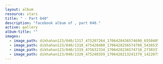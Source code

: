 ```yaml
---
layout: album
resource: stars
title: " - Part 040"
description: "facebook album of , part 040."
active: gallery
album-title: ""
images:
  - image_path: dikhahan123/040/1317_475207264_1706428436574690_6550405031326032856_n.jpg
  - image_path: dikhahan123/040/1318_475428480_1706428256574708_5436535944337705584_n.jpg
  - image_path: dikhahan123/040/1319_475632334_1706428236574710_2730337124725636482_n.jpg
  - image_path: dikhahan123/040/1320_475240359_1706428213241379_1422075583749100531_n.jpg
---
```

